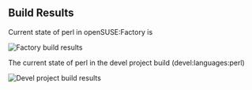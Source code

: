 
## Build Results

Current state of perl in openSUSE:Factory is

![Factory build results](https://br.opensuse.org/status/openSUSE:Factory/perl-File-Finder/standard)

The current state of perl in the devel project build (devel:languages:perl)

![Devel project build results](https://br.opensuse.org/status/devel:languages:perl/perl-File-Finder)


